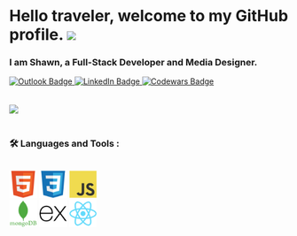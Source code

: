 
<div>
  <div align="right">
    <img src="https://komarev.com/ghpvc/?username=Cyber-SW&style=flat-square&color=blue" alt=""/>
  </div> 
  <h1>
    Hello traveler, welcome to my GitHub profile.
    <img src="https://media.giphy.com/media/hvRJCLFzcasrR4ia7z/giphy.gif" width="40px"/>  
  </h1>
  <h3>
    I am Shawn, a Full-Stack Developer and Media Designer.
  </h3>

  <div id="badges">
    <a href="mailto:woltersh@oulook.de">
      <img src="https://img.shields.io/badge/Microsoft%20Outlook-0078D4.svg?style=for-the-badge&logo=Microsoft-Outlook&logoColor=white" alt="Outlook Badge"/>
    </a>
    <a href="https://www.linkedin.com/in/shawn-wolter-93a263195/">
      <img src="https://img.shields.io/badge/LinkedIn-blue?style=for-the-badge&logo=linkedin&logoColor=white" alt="LinkedIn Badge"/>
    </a>
    <a href="https://www.codewars.com/users/Cyber-SW">
      <img src="https://img.shields.io/badge/Codewars-B1361E.svg?style=for-the-badge&logo=Codewars&logoColor=white" alt="Codewars Badge"/>
    </a>
  </div>
  
  </br>
  </br>
  
  <div>
    <img src="https://media3.giphy.com/media/L3bj6t3opdeNddYCyl/giphy.gif" width="500px"/>
  </div>
</div>

#

### :hammer_and_wrench: Languages and Tools :
</br>
<div>
  <img src="https://github.com/devicons/devicon/blob/master/icons/html5/html5-original.svg" alt="Html5 Icon" width="50px"/>
  <img src="https://github.com/devicons/devicon/blob/master/icons/css3/css3-original.svg" alt="CSS Icon" width="50px"/>
  <img src="https://github.com/devicons/devicon/blob/master/icons/javascript/javascript-original.svg" alt="JS Icon" width="50px"/>
  </br>
  <img src="https://github.com/devicons/devicon/blob/master/icons/mongodb/mongodb-plain-wordmark.svg" alt="MongoDB Icon" width="50px"/>
  <img src="https://github.com/devicons/devicon/blob/master/icons/express/express-original.svg" alt="Express Icon" width="50px"/>
  <img src="https://github.com/devicons/devicon/blob/master/icons/react/react-original.svg" alt="React Icon" width="50px"/>
</div>






<!--
**Cyber-SW/Cyber-SW** is a ✨ _special_ ✨ repository because its `README.md` (this file) appears on your GitHub profile.

Here are some ideas to get you started:

- 🔭 I’m currently working on ...
- 🌱 I’m currently learning ...
- 👯 I’m looking to collaborate on ...
- 🤔 I’m looking for help with ...
- 💬 Ask me about ...
- 📫 How to reach me: ...
- ⚡ Fun fact: ...
-->
